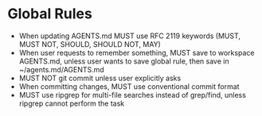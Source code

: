 # Global Rules

- When updating AGENTS.md MUST use RFC 2119 keywords (MUST, MUST NOT, SHOULD, SHOULD NOT, MAY)
- When user requests to remember something, MUST save to workspace AGENTS.md, unless user wants to save global rule, then save in ~/agents.md/AGENTS.md
- MUST NOT git commit unless user explicitly asks
- When committing changes, MUST use conventional commit format
- MUST use ripgrep for multi-file searches instead of grep/find, unless ripgrep cannot perform the task
